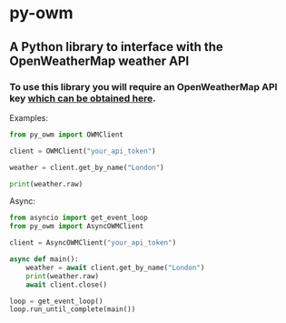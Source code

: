 # py-owm

## A Python library to interface with the OpenWeatherMap weather API

### To use this library you will require an OpenWeatherMap API key [which can be obtained here](https://openweathermap.org/price).

Examples:
```py
from py_owm import OWMClient

client = OWMClient("your_api_token")

weather = client.get_by_name("London")

print(weather.raw)
```
Async:
```py
from asyncio import get_event_loop
from py_owm import AsyncOWMClient

client = AsyncOWMClient("your_api_token")

async def main():
    weather = await client.get_by_name("London")
    print(weather.raw)
    await client.close()

loop = get_event_loop()
loop.run_until_complete(main())
```
